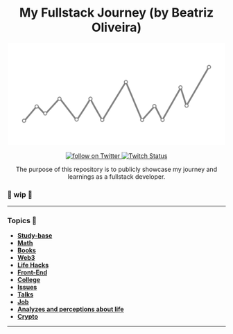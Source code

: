 <h1 align="center">
My Fullstack Journey (by Beatriz Oliveira)
</h1>

<p align="center">
    <img width="500" src="./img/img-readme.png" />
</p>

<p align="center">
    <a href="https://twitter.com/intent/follow?screen_name=biantris_">
        <img src="https://img.shields.io/twitter/follow/biantris_?style=social&logo=twitter"
        alt="follow on Twitter">
    </a>
    <a href="https://www.twitch.tv/biantriz">
    <img alt="Twitch Status" src="https://img.shields.io/twitch/status/biantriz?style=social">
    </a>
</p>

<p align="center">
The purpose of this repository is to publicly showcase my journey and learnings as a fullstack developer.
</p>

### 🚧 wip 🚧
---
### Topics 📌
- [**Study-base**](https://gist.github.com/beatrizoliveiira/698cf1e4c2a9a677e3c96bfd15f1fd54)
- [**Math**]()
- [**Books**]()
- [**Web3**]()
- [**Life Hacks**](https://github.com/beatrizoliveiira/my-fullstack-journey/blob/master/src/life-hacks/life-hacks.md)
- [**Front-End**](https://github.com/beatrizoliveiira/my-fullstack-journey/blob/master/src/front-end/front-end.md)
- [**College**](https://github.com/beatrizoliveiira/my-fullstack-journey/blob/master/src/faculdade/faculdade.md)
- [**Issues**](https://github.com/beatrizoliveiira/my-fullstack-journey/blob/master/src/issues/issues.md)
- [**Talks**](https://github.com/beatrizoliveiira/my-fullstack-journey/blob/master/src/talks/talks.md)
- [**Job**](https://github.com/beatrizoliveiira/my-fullstack-journey/blob/master/src/job/job.md)
- [**Analyzes and perceptions about life**](https://github.com/beatrizoliveiira/my-fullstack-journey/blob/master/src/analyzes-perceptions/analyzes-perceptions.md)
- [**Crypto**](https://github.com/beatrizoliveiira/my-fullstack-journey/blob/master/src/crypto/crypto.md)
---
